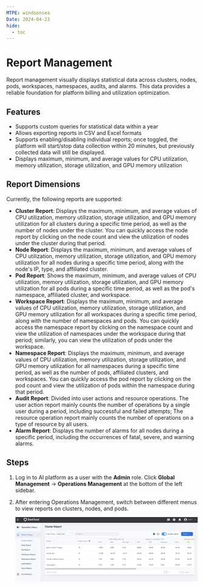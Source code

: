```yaml
---
MTPE: windsonsea
Date: 2024-04-23
hide:
  - toc
---
```


# Report Management

Report management visually displays statistical data across clusters, nodes, pods, workspaces, namespaces, audits, and alarms. This data provides a reliable foundation for platform billing and utilization optimization.

## Features

- Supports custom queries for statistical data within a year
- Allows exporting reports in CSV and Excel formats
- Supports enabling/disabling individual reports; once toggled, the platform will start/stop data collection within 20 minutes, but previously collected data will still be displayed.
- Displays maximum, minimum, and average values for CPU utilization, memory utilization, storage utilization, and GPU memory utilization

## Report Dimensions

Currently, the following reports are supported:

- **Cluster Report**: Displays the maximum, minimum, and average values of CPU utilization, memory utilization, storage utilization, and GPU memory utilization for all clusters during a specific time period, as well as the number of nodes under the cluster.
  You can quickly access the node report by clicking on the node count and view the utilization of nodes under the cluster during that period.
- **Node Report**: Displays the maximum, minimum, and average values of CPU utilization, memory utilization, storage utilization, and GPU memory utilization for all nodes during a specific time period, along with the node's IP, type, and affiliated cluster.
- **Pod Report**: Shows the maximum, minimum, and average values of CPU utilization, memory utilization, storage utilization, and GPU memory utilization for all pods during a specific time period, as well as the pod's namespace, affiliated cluster, and workspace.
- **Workspace Report**: Displays the maximum, minimum, and average values of CPU utilization, memory utilization, storage utilization, and GPU memory utilization for all workspaces during a specific time period, along with the number of namespaces and pods.
  You can quickly access the namespace report by clicking on the namespace count and view the utilization of namespaces under the workspace during that period; similarly, you can view the utilization of pods under the workspace.
- **Namespace Report**: Displays the maximum, minimum, and average values of CPU utilization, memory utilization, storage utilization, and GPU memory utilization for all namespaces during a specific time period, as well as the number of pods, affiliated clusters, and workspaces.
  You can quickly access the pod report by clicking on the pod count and view the utilization of pods within the namespace during that period.
- **Audit Report**: Divided into user actions and resource operations. The user action report mainly counts the number of operations by a single user during a period, including successful and failed attempts;
  The resource operation report mainly counts the number of operations on a type of resource by all users.
- **Alarm Report**: Displays the number of alarms for all nodes during a specific period, including the occurrences of fatal, severe, and warning alarms.

## Steps

1. Log in to AI platform as a user with the __Admin__ role. Click __Global Management__ -> __Operations Management__ at the bottom of the left sidebar.
   
2. After entering Operations Management, switch between different menus to view reports on clusters, nodes, and pods.

    ![Report](../images/report01.png)
